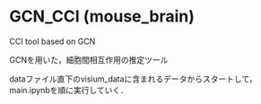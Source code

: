 # GCN_CCI (mouse_brain)
CCI tool based on GCN

GCNを用いた，細胞間相互作用の推定ツール

dataファイル直下のvisium_dataに含まれるデータからスタートして，main.ipynbを順に実行していく．
 
